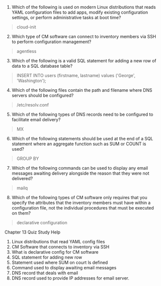1. Which of the following is used on modern Linux distributions that reads YAML configuration files to add apps, modify existing configuration settings, or perform administrative tasks at boot time?        
>cloud-init
2. Which type of CM software can connect to inventory members via SSH to perform configuration management?                         
>agentless
3. Which of the following is a valid SQL statement for adding a new row of data to a SQL database table?        
>INSERT INTO users (firstname, lastname) values ('George', 'Washington');
4. Which of the following files contain the path and filename where DNS servers should be configured?        
>/etc/resolv.conf
5. Which of the following types of DNS records need to be configured to facilitate email delivery?        
> MX
6. Which of the following statements should be used at the end of a SQL statement where an aggregate function such as SUM or COUNT is used?        
>GROUP BY
7. Which of the following commands can be used to display any email messages awaiting delivery alongside the reason that they were not delivered?        
> mailq
8. Which of the following types of CM software only requires that you specify the attributes that the inventory members must have within a configuration file, not the individual procedures that must be executed on them?      
>declarative configuration

Chapter 13 Quiz Study Help
1. Linux distributions that read YAML config files
2. CM Software that connects to inventory via SSH
3. What is declarative config for CM software
4. SQL statement for adding new row
5. Statement used where SUM on court Is defined
6. Command used to display awaiting email messages
7. DNS record that deals with email
8. DNS record used to provide IP addresses for email server.
